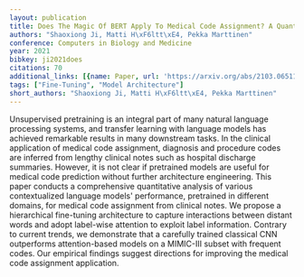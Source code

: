 ```yaml
---
layout: publication
title: Does The Magic Of BERT Apply To Medical Code Assignment? A Quantitative Study
authors: "Shaoxiong Ji, Matti H\xF6ltt\xE4, Pekka Marttinen"
conference: Computers in Biology and Medicine
year: 2021
bibkey: ji2021does
citations: 70
additional_links: [{name: Paper, url: 'https://arxiv.org/abs/2103.06511'}]
tags: ["Fine-Tuning", "Model Architecture"]
short_authors: "Shaoxiong Ji, Matti H\xF6ltt\xE4, Pekka Marttinen"
---
```

Unsupervised pretraining is an integral part of many natural language
processing systems, and transfer learning with language models has achieved
remarkable results in many downstream tasks. In the clinical application of
medical code assignment, diagnosis and procedure codes are inferred from
lengthy clinical notes such as hospital discharge summaries. However, it is not
clear if pretrained models are useful for medical code prediction without
further architecture engineering. This paper conducts a comprehensive
quantitative analysis of various contextualized language models' performance,
pretrained in different domains, for medical code assignment from clinical
notes. We propose a hierarchical fine-tuning architecture to capture
interactions between distant words and adopt label-wise attention to exploit
label information. Contrary to current trends, we demonstrate that a carefully
trained classical CNN outperforms attention-based models on a MIMIC-III subset
with frequent codes. Our empirical findings suggest directions for improving
the medical code assignment application.